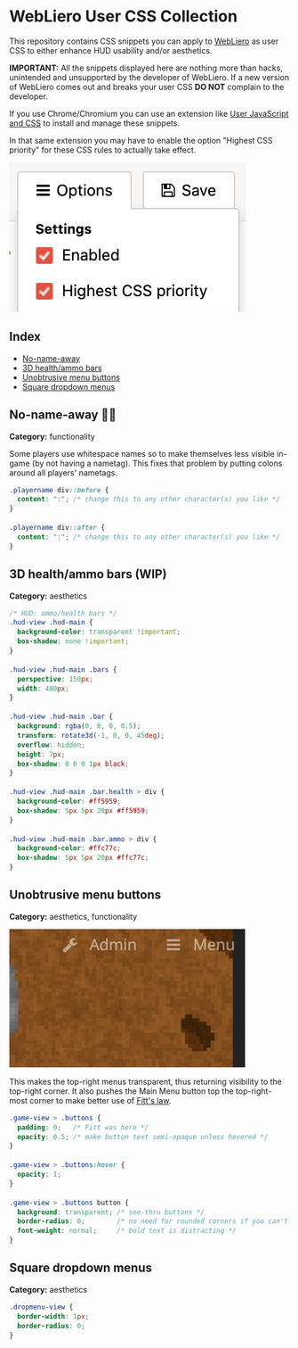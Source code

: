 # WebLiero User CSS Collection

This repository contains CSS snippets you can apply to [WebLiero](https://www.webliero.com) as user CSS to either enhance HUD usability and/or aesthetics.

**IMPORTANT:** All the snippets displayed here are nothing more than hacks, unintended and unsupported by the developer of WebLiero. If a new version of WebLiero comes out and breaks your user CSS **DO NOT** complain to the developer.

If you use Chrome/Chromium you can use an extension like [User JavaScript and CSS](https://chrome.google.com/webstore/detail/user-javascript-and-css/nbhcbdghjpllgmfilhnhkllmkecfmpld) to install and manage these snippets.

In that same extension you may have to enable the option "Highest CSS priority" for these CSS rules to actually take effect.

![Highest CSS priority](screenshots/user-css-setup.png)

## Index

* [No-name-away](#no-name-away-poopno_entry_sign)
* [3D health/ammo bars](#3d-healthammo-bars-wip)
* [Unobtrusive menu buttons](#unobtrusive-menu-buttons)
* [Square dropdown menus](#square-dropdown-menus)

## No-name-away :poop::no_entry_sign:

**Category:** functionality

Some players use whitespace names so to make themselves less visible in-game (by not having a nametag). This fixes that problem by putting colons around all players' nametags.

```css
.playername div::before {
  content: ":"; /* change this to any other character(s) you like */
}

.playername div::after {
  content: ":"; /* change this to any other character(s) you like */
}
```

## 3D health/ammo bars (WIP)

**Category:** aesthetics

```css
/* HUD: ammo/health bars */
.hud-view .hud-main {
  background-color: transparent !important;
  box-shadow: none !important;
}

.hud-view .hud-main .bars {
  perspective: 150px;
  width: 400px;
}

.hud-view .hud-main .bar {
  background: rgba(0, 0, 0, 0.5);
  transform: rotate3d(-1, 0, 0, 45deg);
  overflow: hidden;
  height: 7px;
  box-shadow: 0 0 0 1px black;
}

.hud-view .hud-main .bar.health > div {
  background-color: #ff5959;
  box-shadow: 5px 5px 20px #ff5959;
}

.hud-view .hud-main .bar.ammo > div {
  background-color: #ffc77c;
  box-shadow: 5px 5px 20px #ffc77c;
}
```

## Unobtrusive menu buttons

**Category:** aesthetics, functionality

![Unobtrusive menu buttons](screenshots/unobstrusive-menu-buttons.png)

This makes the top-right menus transparent, thus returning visibility to the top-right corner. It also pushes the Main Menu button top the top-right-most corner to make better use of [Fitt's law](https://en.wikipedia.org/wiki/Fitts%27s_law).

```css
.game-view > .buttons {
  padding: 0;   /* Fitt was here */
  opacity: 0.5; /* make button text semi-opaque unless hovered */
}

.game-view > .buttons:hover {
  opacity: 1;
}

.game-view > .buttons button {
  background: transparent; /* see-thru buttons */
  border-radius: 0;        /* no need for rounded corners if you can't see them */
  font-weight: normal;     /* bold text is distracting */
}
```

## Square dropdown menus

**Category:** aesthetics

```css
.dropmenu-view {
  border-width: 1px;
  border-radius: 0;
}
```

<!-- vim: set nofoldenable: -->
